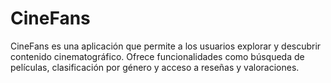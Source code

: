 # CineFans

CineFans es una aplicación que permite a los usuarios explorar y descubrir contenido cinematográfico. Ofrece funcionalidades como búsqueda de películas, clasificación por género y acceso a reseñas y valoraciones.
